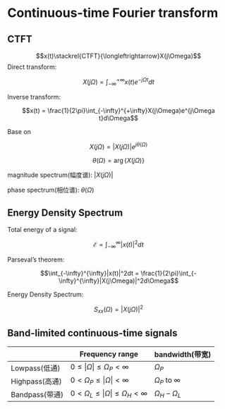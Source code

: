 # Continuous-time Fourier transform

## CTFT

$$x(t)\stackrel{CTFT}{\longleftrightarrow}X(j\Omega)$$
Direct transform:

$$X(j\Omega) = \int_{-\infty}^{+\infty}x(t)e^{-j\Omega t}dt$$

Inverse transform:

$$x(t) = \frac{1}{2\pi}\int_{-\infty}^{+\infty}X(j\Omega)e^{j\Omega t}d\Omega$$

Base on 

$$X(j\Omega) = |X(j\Omega)|e^{j\theta(\Omega)}$$

$$\theta(\Omega) = \arg\{X(j\Omega)\}$$

magnitude spectrum(幅度谱): $|X(j\Omega)|$

phase spectrum(相位谱): $\theta(\Omega)$

## Energy Density Spectrum

Total energy of a signal: 

$$\mathscr{E} = \int_{-\infty}^{\infty}|x(t)|^2dt$$

Parseval’s theorem: 

$$\int_{-\infty}^{\infty}|x(t)|^2dt = \frac{1}{2\pi}\int_{-\infty}^{\infty}|X(j\Omega)|^2d\Omega$$

Energy Density Spectrum: 

$$S_{xx}(\Omega) = |X(j\Omega)|^2$$

## Band-limited continuous-time signals

|              | Frequency range                                         | bandwidth(带宽)          |
| ------------ | ------------------------------------------------------- | ---------------------- |
| Lowpass(低通)  | $0 \le \|\Omega\| \le \Omega_P < \infty$                | $\Omega_P$             |
| Highpass(高通) | $0 \lt \Omega_P \le \|\Omega\| < \infty$                | $\Omega_P$ to $\infty$ |
| Bandpass(带通) | $0 \lt \Omega_L \le \|\Omega\| \le \Omega_H \lt \infty$ | $\Omega_H - \Omega_L$  |
